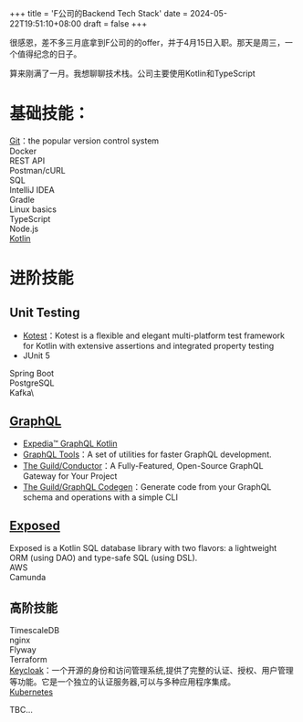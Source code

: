 +++
title = 'F公司的Backend Tech Stack'
date = 2024-05-22T19:51:10+08:00
draft = false
+++

很感恩，差不多三月底拿到F公司的的offer，并于4月15日入职。那天是周三，一个值得纪念的日子。

算来刚满了一月。我想聊聊技术栈。公司主要使用Kotlin和TypeScript

# 基础技能：
[Git](/posts/git-notes)：the popular version control system\
Docker\
REST API\
Postman/cURL\
SQL\
IntelliJ IDEA\
Gradle\
Linux basics\
TypeScript\
Node.js\
[Kotlin](https://kotlinlang.org/)

# 进阶技能
## Unit Testing
- [Kotest](https://kotest.io/)：Kotest is a flexible and elegant multi-platform test framework for Kotlin with extensive
assertions and integrated property testing
- JUnit 5

Spring Boot\
PostgreSQL\
Kafka\

## [GraphQL](https://graphql.org/)
- [Expedia™️ GraphQL Kotlin](https://opensource.expediagroup.com/graphql-kotlin/docs)
- [GraphQL Tools](https://the-guild.dev/graphql/tools)：A set of utilities for faster GraphQL development.
- [The Guild/Conductor](https://the-guild.dev/graphql/gateway)：A Fully-Featured, Open-Source
  GraphQL Gateway for Your Project
- [The Guild/GraphQL Codegen](https://the-guild.dev/graphql/codegen)：Generate code from your GraphQL schema and operations with a simple CLI
## [Exposed](https://jetbrains.github.io/Exposed/home.html)
Exposed is a Kotlin SQL database library with two flavors: a lightweight ORM (using DAO) and type-safe SQL (using DSL).\
AWS\
Camunda

## 高阶技能
TimescaleDB\
nginx\
Flyway\
Terraform\
[Keycloak](https://www.keycloak.org/)：一个开源的身份和访问管理系统,提供了完整的认证、授权、用户管理等功能。它是一个独立的认证服务器,可以与多种应用程序集成。\
[Kubernetes](https://kubernetes.io/)

TBC...





